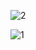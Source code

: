 ![2](https://github.com/Jagadeeshach/jmovies-react-app-v2/assets/141582411/7b130416-43d4-45b0-af4e-54d71737c0ac)

![1](https://github.com/Jagadeeshach/jmovies-react-app-v2/assets/141582411/3dd10ccb-764e-441b-be8a-4750e55354d4)
